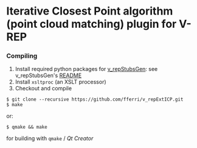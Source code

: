 # Iterative Closest Point algorithm (point cloud matching) plugin for V-REP

### Compiling

1. Install required python packages for [v_repStubsGen](https://github.com/fferri/v_repStubsGen): see v_repStubsGen's [README](external/v_repStubsGen/README.md)
2. Install `xsltproc` (an XSLT processor)
3. Checkout and compile
```
$ git clone --recursive https://github.com/fferri/v_repExtICP.git
$ make
```
or:
```
$ qmake && make
```
for building with `qmake` / *Qt Creator*

